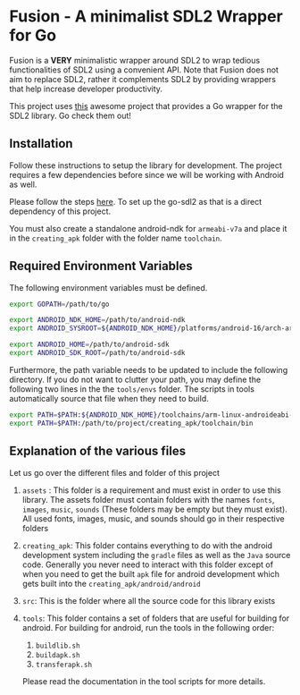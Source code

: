 # Fusion - A minimalist SDL2 Wrapper for Go

Fusion is a **VERY** minimalistic wrapper around SDL2 to wrap tedious functionalities of SDL2 using a convenient API. Note that Fusion does not aim to replace SDL2, rather it complements SDL2 by providing wrappers that help increase developer productivity. 



This project uses [this](https://github.com/veandco/go-sdl2) awesome project that provides a Go wrapper for the SDL2 library. Go check them out!

## Installation

Follow these instructions to setup the library for development. The project requires a few dependencies before since we will be working with Android as well. 

Please follow the steps [here](https://github.com/veandco/go-sdl2/blob/master/README.md). To set up the go-sdl2 as that is a direct dependency of this project.

You must also create a standalone android-ndk for `armeabi-v7a` and place it in the `creating_apk` folder with the folder name `toolchain`.



## Required Environment Variables

The following environment variables must be defined. 

```bash
export GOPATH=/path/to/go

export ANDROID_NDK_HOME=/path/to/android-ndk
export ANDROID_SYSROOT=${ANDROID_NDK_HOME}/platforms/android-16/arch-arm

export ANDROID_HOME=/path/to/android-sdk
export ANDROID_SDK_ROOT=/path/to/android-sdk
```



Furthermore, the path variable needs to be updated to include the following directory. If you do not want to clutter your path, you may define the following two lines in the the `tools/envs` folder. The scripts in tools automatically source that file when they need to build.

```bash
export PATH=$PATH:${ANDROID_NDK_HOME}/toolchains/arm-linux-androideabi-4.9/prebuilt/linux-x86_64/bin
export PATH=$PATH:/path/to/project/creating_apk/toolchain/bin

```



## Explanation of the various files

Let us go over the different files and folder of this project

1. `assets` : This folder is a requirement and must exist in order to use this library. The assets folder must contain folders with the names `fonts`, `images`, `music`, `sounds` (These folders may be empty but they must exist). All used fonts, images, music, and sounds should go in their respective folders
2. `creating_apk`: This folder contains everything to do with the android development system including the  `gradle` files as well as the `Java` source code. Generally you never need to interact with this folder except of when you need to get the built `apk` file for android development which gets built into the `creating_apk/android/android`

3. `src`: This is the folder where all the source code for this library exists

4. `tools`: This folder contains a set of folders that are useful for building for android. For building for android, run the tools in the following order: 

   1. `buildlib.sh`
   2. `buildapk.sh`
   3. `transferapk.sh`

   Please read the documentation in the tool scripts for more details.